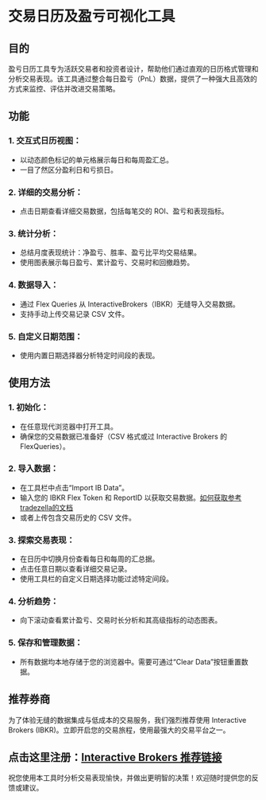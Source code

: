 # 交易日历及盈亏可视化工具

## 目的

盈亏日历工具专为活跃交易者和投资者设计，帮助他们通过直观的日历格式管理和分析交易表现。该工具通过整合每日盈亏（PnL）数据，提供了一种强大且高效的方式来监控、评估并改进交易策略。

## 功能

### 1.	交互式日历视图：
*	以动态颜色标记的单元格展示每日和每周盈汇总。
*	一目了然区分盈利日和亏损日。
### 2.	详细的交易分析：
*	点击日期查看详细交易数据，包括每笔交的 ROI、盈亏和表现指标。
### 3.	统计分析：
*	总结月度表现统计：净盈亏、胜率、盈亏比平均交易结果。
*	使用图表展示每日盈亏、累计盈亏、交易时和回撤趋势。
### 4.	数据导入：
*	通过 Flex Queries 从 InteractiveBrokers（IBKR）无缝导入交易数据。
*	支持手动上传交易记录 CSV 文件。
### 5.	自定义日期范围：
*	使用内置日期选择器分析特定时间段的表现。

## 使用方法

### 1.	初始化：
*	在任意现代浏览器中打开工具。
*	确保您的交易数据已准备好（CSV 格式或过 Interactive Brokers 的 FlexQueries）。
### 2.	导入数据：
*	在工具栏中点击“Import IB Data”。
*	输入您的 IBKR Flex Token 和 ReportID 以获取交易数据。[如何获取参考tradezella的文档](https://intercom.help/tradezella-4066d388d93c/en/articles/6063403-interactive-broker-how-to-sync-your-interactive-broker-ibkr-account-with-tradezella)
*	或者上传包含交易历史的 CSV 文件。
### 3.	探索交易表现：
*	在日历中切换月份查看每日和每周的汇总据。
*	点击任意日期以查看详细交易记录。
*	使用工具栏的自定义日期选择功能过滤特定间段。
### 4.	分析趋势：
*	向下滚动查看累计盈亏、交易时长分析和其高级指标的动态图表。
### 5.	保存和管理数据：
*	所有数据均本地存储于您的浏览器中。需要可通过“Clear Data”按钮重置数据。

## 推荐券商

为了体验无缝的数据集成与低成本的交易服务，我们强烈推荐使用 Interactive Brokers (IBKR)。立即开启您的交易旅程，使用最强大的交易平台之一。

## 点击这里注册：[Interactive Brokers 推荐链接](https://ibkr.com/referral/yu950)

祝您使用本工具时分析交易表现愉快，并做出更明智的决策！欢迎随时提供您的反馈或建议。